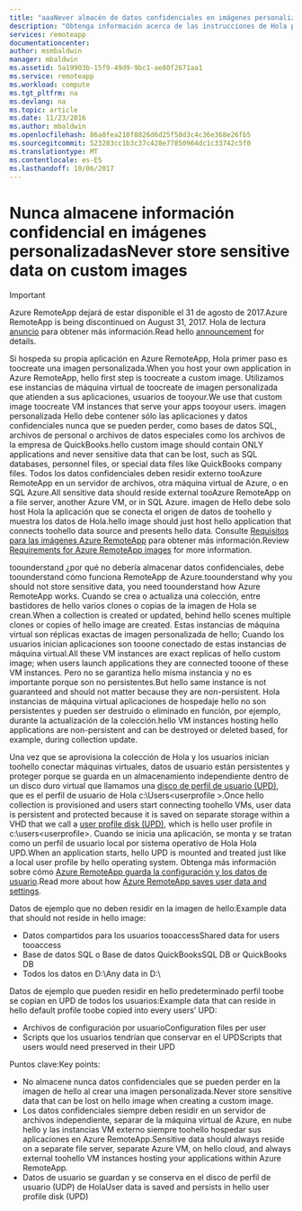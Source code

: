 ```yaml
---
title: "aaaNever almacén de datos confidenciales en imágenes personalizadas para Azure RemoteApp | Documentos de Microsoft"
description: "Obtenga información acerca de las instrucciones de Hola para almacenar datos en imágenes personalizadas en Azure RemoteApp"
services: remoteapp
documentationcenter: 
author: msmbaldwin
manager: mbaldwin
ms.assetid: 5a19903b-15f9-49d9-9bc1-ae80f2671aa1
ms.service: remoteapp
ms.workload: compute
ms.tgt_pltfrm: na
ms.devlang: na
ms.topic: article
ms.date: 11/23/2016
ms.author: mbaldwin
ms.openlocfilehash: 86a0fea218f8826d6d25f50d3c4c36e368e26fb5
ms.sourcegitcommit: 523283cc1b3c37c428e77850964dc1c33742c5f0
ms.translationtype: MT
ms.contentlocale: es-ES
ms.lasthandoff: 10/06/2017
---
```

# <a name="never-store-sensitive-data-on-custom-images"></a><span data-ttu-id="67737-103">Nunca almacene información confidencial en imágenes personalizadas</span><span class="sxs-lookup"><span data-stu-id="67737-103">Never store sensitive data on custom images</span></span>
> [!IMPORTANT]
> <span data-ttu-id="67737-104">Azure RemoteApp dejará de estar disponible el 31 de agosto de 2017.</span><span class="sxs-lookup"><span data-stu-id="67737-104">Azure RemoteApp is being discontinued on August 31, 2017.</span></span> <span data-ttu-id="67737-105">Hola de lectura [anuncio](https://go.microsoft.com/fwlink/?linkid=821148) para obtener más información.</span><span class="sxs-lookup"><span data-stu-id="67737-105">Read hello [announcement](https://go.microsoft.com/fwlink/?linkid=821148) for details.</span></span>
> 
> 

<span data-ttu-id="67737-106">Si hospeda su propia aplicación en Azure RemoteApp, Hola primer paso es toocreate una imagen personalizada.</span><span class="sxs-lookup"><span data-stu-id="67737-106">When you host your own application in Azure RemoteApp, hello first step is toocreate a custom image.</span></span> <span data-ttu-id="67737-107">Utilizamos ese instancias de máquina virtual de toocreate de imagen personalizada que atienden a sus aplicaciones, usuarios de tooyour.</span><span class="sxs-lookup"><span data-stu-id="67737-107">We use that custom image toocreate VM instances that serve your apps tooyour users.</span></span> <span data-ttu-id="67737-108">imagen personalizada Hello debe contener sólo las aplicaciones y datos confidenciales nunca que se pueden perder, como bases de datos SQL, archivos de personal o archivos de datos especiales como los archivos de la empresa de QuickBooks.</span><span class="sxs-lookup"><span data-stu-id="67737-108">hello custom image should contain ONLY applications and never sensitive data that can be lost, such as SQL databases, personnel files, or special data files like QuickBooks company files.</span></span> <span data-ttu-id="67737-109">Todos los datos confidenciales deben residir externo tooAzure RemoteApp en un servidor de archivos, otra máquina virtual de Azure, o en SQL Azure.</span><span class="sxs-lookup"><span data-stu-id="67737-109">All sensitive data should reside external tooAzure RemoteApp on a file server, another Azure VM, or in SQL Azure.</span></span> <span data-ttu-id="67737-110">imagen de Hello debe solo host Hola la aplicación que se conecta el origen de datos de toohello y muestra los datos de Hola.</span><span class="sxs-lookup"><span data-stu-id="67737-110">hello image should just host hello application that connects toohello data source and presents hello data.</span></span> <span data-ttu-id="67737-111">Consulte [Requisitos para las imágenes Azure RemoteApp](remoteapp-imagereqs.md) para obtener más información.</span><span class="sxs-lookup"><span data-stu-id="67737-111">Review [Requirements for Azure RemoteApp images](remoteapp-imagereqs.md) for more information.</span></span> 

<span data-ttu-id="67737-112">toounderstand ¿por qué no debería almacenar datos confidenciales, debe toounderstand cómo funciona RemoteApp de Azure.</span><span class="sxs-lookup"><span data-stu-id="67737-112">toounderstand why you should not store sensitive data, you need toounderstand how Azure RemoteApp works.</span></span> <span data-ttu-id="67737-113">Cuando se crea o actualiza una colección, entre bastidores de hello varios clones o copias de la imagen de Hola se crean.</span><span class="sxs-lookup"><span data-stu-id="67737-113">When a collection is created or updated, behind hello scenes multiple clones or copies of hello image are created.</span></span> <span data-ttu-id="67737-114">Estas instancias de máquina virtual son réplicas exactas de imagen personalizada de hello; Cuando los usuarios inician aplicaciones son tooone conectado de estas instancias de máquina virtual.</span><span class="sxs-lookup"><span data-stu-id="67737-114">All these VM instances are exact replicas of hello custom image; when users launch applications they are connected tooone of these VM instances.</span></span> <span data-ttu-id="67737-115">Pero no se garantiza hello misma instancia y no es importante porque son no persistentes.</span><span class="sxs-lookup"><span data-stu-id="67737-115">But hello same instance is not guaranteed and should not matter because they are non-persistent.</span></span> <span data-ttu-id="67737-116">Hola instancias de máquina virtual aplicaciones de hospedaje hello no son persistentes y pueden ser destruido o eliminado en función, por ejemplo, durante la actualización de la colección.</span><span class="sxs-lookup"><span data-stu-id="67737-116">hello VM instances hosting hello applications are non-persistent and can be destroyed or deleted based, for example, during collection update.</span></span> 

<span data-ttu-id="67737-117">Una vez que se aprovisiona la colección de Hola y los usuarios inician toohello conectar máquinas virtuales, datos de usuario están persistentes y proteger porque se guarda en un almacenamiento independiente dentro de un disco duro virtual que llamamos una [disco de perfil de usuario (UPD)](remoteapp-upd.md), que es el perfil de usuario de Hola c:\Users\<userprofile >.</span><span class="sxs-lookup"><span data-stu-id="67737-117">Once hello collection is provisioned and users start connecting toohello VMs, user data is persistent and protected because it is saved on separate storage within a VHD that we call a [user profile disk (UPD)](remoteapp-upd.md), which is hello user profile in c:\users\<userprofile>.</span></span> <span data-ttu-id="67737-118">Cuando se inicia una aplicación, se monta y se tratan como un perfil de usuario local por sistema operativo de Hola Hola UPD.</span><span class="sxs-lookup"><span data-stu-id="67737-118">When an application starts, hello UPD is mounted and treated just like a local user profile by hello operating system.</span></span> <span data-ttu-id="67737-119">Obtenga más información sobre cómo [Azure RemoteApp guarda la configuración y los datos de usuario](remoteapp-upd.md).</span><span class="sxs-lookup"><span data-stu-id="67737-119">Read more about how [Azure RemoteApp saves user data and settings](remoteapp-upd.md).</span></span>

<span data-ttu-id="67737-120">Datos de ejemplo que no deben residir en la imagen de hello:</span><span class="sxs-lookup"><span data-stu-id="67737-120">Example data that should not reside in hello image:</span></span>

* <span data-ttu-id="67737-121">Datos compartidos para los usuarios tooaccess</span><span class="sxs-lookup"><span data-stu-id="67737-121">Shared data for users tooaccess</span></span>
* <span data-ttu-id="67737-122">Base de datos SQL o Base de datos QuickBooks</span><span class="sxs-lookup"><span data-stu-id="67737-122">SQL DB or QuickBooks DB</span></span>
* <span data-ttu-id="67737-123">Todos los datos en D:\\</span><span class="sxs-lookup"><span data-stu-id="67737-123">Any data in D:\\</span></span>

<span data-ttu-id="67737-124">Datos de ejemplo que pueden residir en hello predeterminado perfil toobe se copian en UPD de todos los usuarios:</span><span class="sxs-lookup"><span data-stu-id="67737-124">Example data that can reside in hello default profile toobe copied into every users’ UPD:</span></span>

* <span data-ttu-id="67737-125">Archivos de configuración por usuario</span><span class="sxs-lookup"><span data-stu-id="67737-125">Configuration files per user</span></span>
* <span data-ttu-id="67737-126">Scripts que los usuarios tendrían que conservar en el UPD</span><span class="sxs-lookup"><span data-stu-id="67737-126">Scripts that users would need preserved in their UPD</span></span>

<span data-ttu-id="67737-127">Puntos clave:</span><span class="sxs-lookup"><span data-stu-id="67737-127">Key points:</span></span>

* <span data-ttu-id="67737-128">No almacene nunca datos confidenciales que se pueden perder en la imagen de hello al crear una imagen personalizada.</span><span class="sxs-lookup"><span data-stu-id="67737-128">Never store sensitive data that can be lost on hello image when creating a custom image.</span></span>
* <span data-ttu-id="67737-129">Los datos confidenciales siempre deben residir en un servidor de archivos independiente, separar de la máquina virtual de Azure, en nube hello y las instancias VM externo siempre toohello hospedar sus aplicaciones en Azure RemoteApp.</span><span class="sxs-lookup"><span data-stu-id="67737-129">Sensitive data should always reside on a separate file server, separate Azure VM, on hello cloud, and always external toohello VM instances hosting your applications within Azure RemoteApp.</span></span> 
* <span data-ttu-id="67737-130">Datos de usuario se guardan y se conserva en el disco de perfil de usuario (UDP) de Hola</span><span class="sxs-lookup"><span data-stu-id="67737-130">User data is saved and persists in hello user profile disk (UPD)</span></span>

